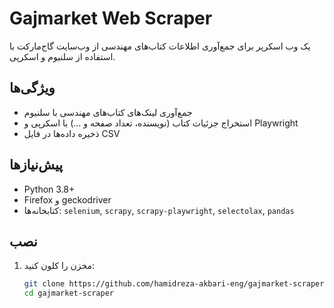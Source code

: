 # Gajmarket Web Scraper
یک وب اسکرپر برای جمع‌آوری اطلاعات کتاب‌های مهندسی از وب‌سایت گاج‌مارکت با استفاده از سلنیوم و اسکرپی.

## ویژگی‌ها
- جمع‌آوری لینک‌های کتاب‌های مهندسی با سلنیوم
- استخراج جزئیات کتاب (نویسنده، تعداد صفحه و ...) با اسکرپی و Playwright
- ذخیره داده‌ها در فایل CSV

## پیش‌نیازها
- Python 3.8+
- Firefox و geckodriver
- کتابخانه‌ها: `selenium`, `scrapy`, `scrapy-playwright`, `selectolax`, `pandas`

## نصب
1. مخزن را کلون کنید:
   ```bash
   git clone https://github.com/hamidreza-akbari-eng/gajmarket-scraper.git
   cd gajmarket-scraper
